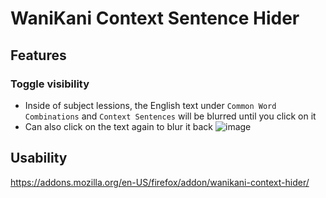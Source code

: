 # WaniKani Context Sentence Hider
## Features
### Toggle visibility
- Inside of subject lessions, the English text under `Common Word Combinations` and `Context Sentences` will be blurred until you click on it
- Can also click on the text again to blur it back
![image](https://github.com/user-attachments/assets/ac1af9ab-22d3-47dc-b076-df01f20f76a0)
## Usability
https://addons.mozilla.org/en-US/firefox/addon/wanikani-context-hider/

